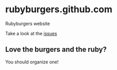 rubyburgers.github.com
======================

Rubyburgers website

Take a look at the [issues](https://github.com/rubyburgers/rubyburgers.github.com/issues)

Love the burgers and the ruby?
------------------------------

You should organize one!
